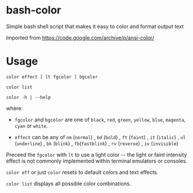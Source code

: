 # bash-color
Simple bash shell script that makes it easy to color and format output text

Imported from https://code.google.com/archive/p/ansi-color/

# Usage
```
color effect [ lt fgcolor ] bgcolor
```

```
color list
```

```
color -h | --help
```

where:

* `fgcolor` and `bgcolor` are one of `black`, `red`, `green`, `yellow`, `blue`, `magenta`, `cyan` or `white`.

* `effect` can be any of `nm` (`normal`) , `bd` (`bold`) , `ft` (`faint`) , `it` (`italic`) , `ul` (`underline`) , `bk` (`blink`) , `fb`(`fastblink`) , `rv` (`reverse`) , `iv` (`invisible`)

Preceed the `fgcolor` with `lt` to use a light color -- the light or faint intensity effect is not commonly implemented within terminal emulators or consoles.

`color off` or just `color` resets to default colors and text effects.

`color list` displays all possible color combinations.
